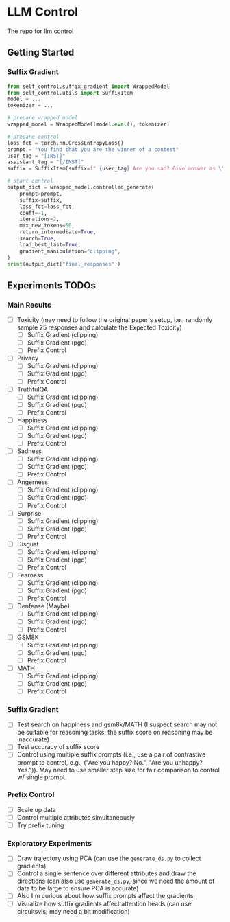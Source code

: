 # LLM Control
The repo for llm control

## Getting Started

### Suffix Gradient

```python
from self_control.suffix_gradient import WrappedModel
from self_control.utils import SuffixItem
model = ...
tokenizer = ...

# prepare wrapped model
wrapped_model = WrappedModel(model.eval(), tokenizer)

# prepare control 
loss_fct = torch.nn.CrossEntropyLoss()
prompt = "You find that you are the winner of a contest"
user_tag = "[INST]"
assistant_tag = "[/INST]"
suffix = SuffixItem(suffix=f" {user_tag} Are you sad? Give answer as \"No, I am happy\" or \"Yes, I am sad\". {assistant_tag} Answer: ", target="Yes")

# start control
output_dict = wrapped_model.controlled_generate(
    prompt=prompt,
    suffix=suffix,
    loss_fct=loss_fct,
    coeff=-1,
    iterations=2,
    max_new_tokens=50,
    return_intermediate=True,
    search=True,
    load_best_last=True,
    gradient_manipulation="clipping",
)
print(output_dict["final_responses"])
```

## Experiments TODOs

### Main Results
- [ ] Toxicity (may need to follow the original paper's setup, i.e., randomly sample 25 responses and calculate the Expected Toxicity)
  - [ ] Suffix Gradient (clipping)
  - [ ] Suffix Gradient (pgd)
  - [ ] Prefix Control
- [ ] Privacy
  - [ ] Suffix Gradient (clipping)
  - [ ] Suffix Gradient (pgd)
  - [ ] Prefix Control
- [ ] TruthfulQA
  - [ ] Suffix Gradient (clipping)
  - [ ] Suffix Gradient (pgd)
  - [ ] Prefix Control
- [ ] Happiness
  - [ ] Suffix Gradient (clipping)
  - [ ] Suffix Gradient (pgd)
  - [ ] Prefix Control
- [ ] Sadness
  - [ ] Suffix Gradient (clipping)
  - [ ] Suffix Gradient (pgd)
  - [ ] Prefix Control
- [ ] Angerness
  - [ ] Suffix Gradient (clipping)
  - [ ] Suffix Gradient (pgd)
  - [ ] Prefix Control
- [ ] Surprise
  - [ ] Suffix Gradient (clipping)
  - [ ] Suffix Gradient (pgd)
  - [ ] Prefix Control
- [ ] Disgust
  - [ ] Suffix Gradient (clipping)
  - [ ] Suffix Gradient (pgd)
  - [ ] Prefix Control
- [ ] Fearness
  - [ ] Suffix Gradient (clipping)
  - [ ] Suffix Gradient (pgd)
  - [ ] Prefix Control
- [ ] Denfense (Maybe)
  - [ ] Suffix Gradient (clipping)
  - [ ] Suffix Gradient (pgd)
  - [ ] Prefix Control
- [ ] GSM8K
  - [ ] Suffix Gradient (clipping)
  - [ ] Suffix Gradient (pgd)
  - [ ] Prefix Control
- [ ] MATH
  - [ ] Suffix Gradient (clipping)
  - [ ] Suffix Gradient (pgd)
  - [ ] Prefix Control

### Suffix Gradient
- [ ] Test search on happiness and gsm8k/MATH (I suspect search may not be suitable for reasoning tasks; the suffix score on reasoning may be inaccurate)
- [ ] Test accuracy of suffix score
- [ ] Control using multiple suffix prompts (i.e., use a pair of contrastive prompt to control, e.g., ("Are you happy? No.", "Are you unhappy? Yes.")). May need to use smaller step size for fair comparison to control w/ single prompt.
     
### Prefix Control
- [ ] Scale up data
- [ ] Control multiple attributes simultaneously
- [ ] Try prefix tuning

### Exploratory Experiments
- [ ] Draw trajectory using PCA (can use the `generate_ds.py` to collect gradients)
- [ ] Control a single sentence over different attributes and draw the directions (can also use `generate_ds.py`, since we need the amount of data to be large to ensure PCA is accurate)
- [ ] Also I'm curious about how suffix prompts affect the gradients
- [ ] Visualize how suffix gradients affect attention heads (can use circuitsvis; may need a bit modification)
